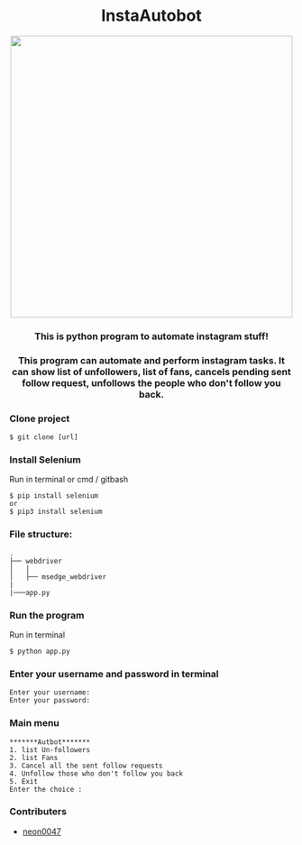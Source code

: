 <h1 align="center"> InstaAutobot</h1>
<div align="center">
    <img src="https://www.messengerpeople.com/wp-content/uploads/2018/08/erfolge-chatbots.png" width="500x" height="auto">
</div>

<h3 align="center"> This is python program to automate instagram stuff!</h3>
<h3 align="center"> This program can automate and perform instagram tasks. It can show list of unfollowers, list of fans, cancels pending sent follow request, unfollows the people who don't follow you back.</h3>

### Clone project
 
```
$ git clone [url]
```
### Install Selenium
Run in terminal or cmd / gitbash
```
$ pip install selenium
or
$ pip3 install selenium
```

### File structure:
```
.
├── webdriver
│   │
│   ├── msedge_webdriver
|
|───app.py
```

### Run the program
Run in terminal 
```
$ python app.py

```
### Enter your username and password in terminal
```
Enter your username:
Enter your password:
```
### Main menu
```
*******Autbot*******
1. list Un-followers
2. list Fans
3. Cancel all the sent follow requests     
4. Unfollow those who don't follow you back
5. Exit
Enter the choice :
```

### Contributers
- [neon0047](https://github.com/neon0047/)

